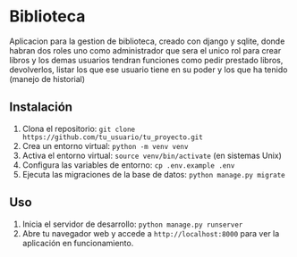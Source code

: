 # Biblioteca
Aplicacion para la gestion de biblioteca, creado con django y sqlite, donde habran dos roles uno como administrador que sera el unico rol para crear libros y los demas usuarios tendran funciones como pedir prestado libros, devolverlos, listar los que ese usuario tiene en su poder y los que ha tenido (manejo de historial) 

## Instalación

1. Clona el repositorio: `git clone https://github.com/tu_usuario/tu_proyecto.git`
2. Crea un entorno virtual: `python -m venv venv`
3. Activa el entorno virtual: `source venv/bin/activate` (en sistemas Unix)
4. Configura las variables de entorno: `cp .env.example .env`
5. Ejecuta las migraciones de la base de datos: `python manage.py migrate`

## Uso

1. Inicia el servidor de desarrollo: `python manage.py runserver`
2. Abre tu navegador web y accede a `http://localhost:8000` para ver la aplicación en funcionamiento.
